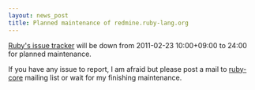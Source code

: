 ```yaml
---
layout: news_post
title: Planned maintenance of redmine.ruby-lang.org
---
```


[Ruby\'s issue tracker][1] will be down from 2011-02-23 10:00+09:00 to
24:00 for planned maintenance.

If you have any issue to report, I am afraid but please post a mail to
[ruby-core](../mailto:ruby-core@ruby-lang.org) mailing list or wait for
my finishing maintenance.

[1]: http://redmine.ruby-lang.org 
